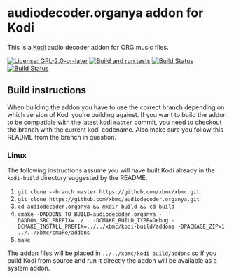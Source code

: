 # audiodecoder.organya addon for Kodi

This is a [Kodi](https://kodi.tv) audio decoder addon for ORG music files.

[![License: GPL-2.0-or-later](https://img.shields.io/badge/License-GPL%20v2+-blue.svg)](LICENSE.md)
[![Build and run tests](https://github.com/xbmc/audiodecoder.organya/actions/workflows/build.yml/badge.svg?branch=Matrix)](https://github.com/xbmc/audiodecoder.organya/actions/workflows/build.yml)
[![Build Status](https://dev.azure.com/teamkodi/binary-addons/_apis/build/status/xbmc.audiodecoder.openmpt?branchName=Matrix)](https://dev.azure.com/teamkodi/binary-addons/_build/latest?definitionId=10&branchName=Matrix)
[![Build Status](https://jenkins.kodi.tv/view/Addons/job/xbmc/job/audiodecoder.organya/job/Matrix/badge/icon)](https://jenkins.kodi.tv/blue/organizations/jenkins/xbmc%2Faudiodecoder.organya/branches/)
<!--- [![Build Status](https://ci.appveyor.com/api/projects/status/github/xbmc/audiodecoder.organya?branch=Matrix&svg=true)](https://ci.appveyor.com/project/xbmc/audiodecoder-organya?branch=Matrix) -->

## Build instructions

When building the addon you have to use the correct branch depending on which version of Kodi you're building against. 
If you want to build the addon to be compatible with the latest kodi `master` commit, you need to checkout the branch with the current kodi codename.
Also make sure you follow this README from the branch in question.

### Linux

The following instructions assume you will have built Kodi already in the `kodi-build` directory 
suggested by the README.

1. `git clone --branch master https://github.com/xbmc/xbmc.git`
2. `git clone https://github.com/xbmc/audiodecoder.organya.git`
3. `cd audiodecoder.organya && mkdir build && cd build`
4. `cmake -DADDONS_TO_BUILD=audiodecoder.organya -DADDON_SRC_PREFIX=../.. -DCMAKE_BUILD_TYPE=Debug -DCMAKE_INSTALL_PREFIX=../../xbmc/kodi-build/addons -DPACKAGE_ZIP=1 ../../xbmc/cmake/addons`
5. `make`

The addon files will be placed in `../../xbmc/kodi-build/addons` so if you build Kodi from source and run it directly 
the addon will be available as a system addon.
